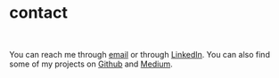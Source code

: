 # contact 
<br>

You can reach me through [email](mailto:hungn2@stanford.edu) or through [LinkedIn](https://www.linkedin.com/in/hung-the-nguyen).
You can also find some of my projects on [Github](https://github.com/hnguyen094) and [Medium](https://medium.com/@hungnguyen094/).
